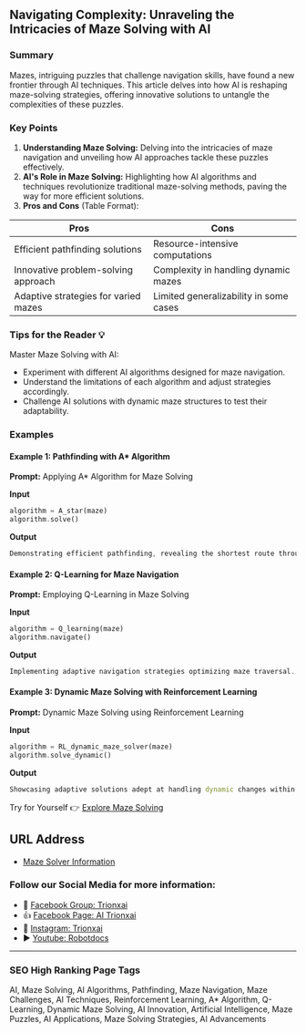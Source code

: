 ## Navigating Complexity: Unraveling the Intricacies of Maze Solving with AI

### Summary
Mazes, intriguing puzzles that challenge navigation skills, have found a new frontier through AI techniques. This article delves into how AI is reshaping maze-solving strategies, offering innovative solutions to untangle the complexities of these puzzles.

### Key Points

1. **Understanding Maze Solving:** Delving into the intricacies of maze navigation and unveiling how AI approaches tackle these puzzles effectively.
2. **AI's Role in Maze Solving:** Highlighting how AI algorithms and techniques revolutionize traditional maze-solving methods, paving the way for more efficient solutions.
3. **Pros and Cons** (Table Format):

| Pros                                 | Cons                                |
|--------------------------------------|-------------------------------------|
| Efficient pathfinding solutions       | Resource-intensive computations     |
| Innovative problem-solving approach   | Complexity in handling dynamic mazes|
| Adaptive strategies for varied mazes  | Limited generalizability in some cases|

### Tips for the Reader 💡
Master Maze Solving with AI:
- Experiment with different AI algorithms designed for maze navigation.
- Understand the limitations of each algorithm and adjust strategies accordingly.
- Challenge AI solutions with dynamic maze structures to test their adaptability.

### Examples

#### Example 1: Pathfinding with A* Algorithm
**Prompt:** Applying A* Algorithm for Maze Solving

**Input**
```dart
algorithm = A_star(maze)
algorithm.solve()
```

**Output**
```dart
Demonstrating efficient pathfinding, revealing the shortest route through the maze.
```

#### Example 2: Q-Learning for Maze Navigation
**Prompt:** Employing Q-Learning in Maze Solving

**Input**
```dart
algorithm = Q_learning(maze)
algorithm.navigate()
```

**Output**
```dart
Implementing adaptive navigation strategies optimizing maze traversal.
```

#### Example 3: Dynamic Maze Solving with Reinforcement Learning
**Prompt:** Dynamic Maze Solving using Reinforcement Learning

**Input**
```dart
algorithm = RL_dynamic_maze_solver(maze)
algorithm.solve_dynamic()
```

**Output**
```dart
Showcasing adaptive solutions adept at handling dynamic changes within maze structures.
```

Try for Yourself 👉 <a href="https://maze.guru" target="_blank">Explore Maze Solving</a>

## URL Address
- <a href="https://maze.guru" target="_blank">Maze Solver Information</a>

### Follow our Social Media for more information:
- 📘 <a href="https://www.facebook.com/groups/trionxai" target="_blank">Facebook Group: Trionxai</a>
- 👍 <a href="https://www.facebook.com/ai.trionxai" target="_blank">Facebook Page: AI Trionxai</a>
- 📸 <a href="https://www.instagram.com/trionxai/" target="_blank">Instagram: Trionxai</a>
- ▶️ <a href="https://www.youtube.com/@robotdocs/" target="_blank">Youtube: Robotdocs</a>

<hr>

### SEO High Ranking Page Tags
AI, Maze Solving, AI Algorithms, Pathfinding, Maze Navigation, Maze Challenges, AI Techniques, Reinforcement Learning, A* Algorithm, Q-Learning, Dynamic Maze Solving, AI Innovation, Artificial Intelligence, Maze Puzzles, AI Applications, Maze Solving Strategies, AI Advancements